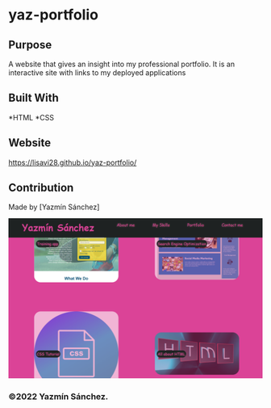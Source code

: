 # yaz-portfolio

## Purpose
A website that gives an insight into my professional portfolio. It is an interactive site with links to my deployed applications 

## Built With

*HTML
*CSS

## Website

https://lisavi28.github.io/yaz-portfolio/

## Contribution

Made by [Yazmín Sánchez]

![image12](https://github.com/Lisavi28/yaz-portfolio/blob/main/assets/images/image12.png)

### ©️2022 Yazmín Sánchez.